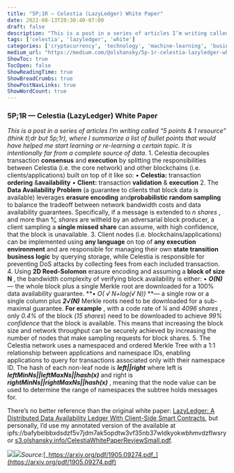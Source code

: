 ```yaml
---
title: "5P;1R — Celestia (LazyLedger) White Paper"
date: 2022-08-13T20:30:40-07:00
draft: false
description: "This is a post in a series of articles I’m writing called “5 points & 1 resource” (think tl;dr but 5p;1r), where I summarize a list of…"
tags: ['celestia', 'lazyledger', 'white']
categories: ['cryptocurrency', 'technology', 'machine-learning', 'business']
medium_url: "https://medium.com/@olshansky/5p-1r-celestia-lazyledger-white-paper-9915e83a079b"
ShowToc: true
TocOpen: false
ShowReadingTime: true
ShowBreadCrumbs: true
ShowPostNavLinks: true
ShowWordCount: true
---
```


### 5P;1R — Celestia (LazyLedger) White Paper

 _This is a post in a series of articles I’m writing called “5 points & 1 resource” (think tl;dr but 5p;1r), where I summarize a list of bullet points that would have helped me start learning or re-learning a certain topic. It is intentionally far from a complete source of data._
1.
Celestia decouples transaction **consensus** and **execution** by splitting the responsibilities between Celestia (i.e. the core network) and other blockchains (i.e. clients/applications) built on top of it like so:
• **Celestia:** transaction **ordering** &**availability**
• **Client:** transaction **validation** & **execution**
2.
The **Data Availability Problem** (a guarantee to clients that block data is available) leverages **erasure encoding** and**probabilistic random sampling** to balance the tradeoff between network bandwidth costs and data availability guarantees. Specifically, if a message is extended to _n shares_ , and more than _ᵏ⁄ₙ shares_ are witheld by an adversarial block producer, a client sampling a **single missed share** can assume, with high confidence, that the block is unavailable.
3.
Client nodes (i.e. blockchains/applications) can be implemented using **any language** on top of **any execution environment** and are responsible for managing their own **state transition business logic** by querying storage, while Celestia is responsible for preventing DoS attacks by collecting fees from each included transaction.
4.
Using **2D Reed-Solomon** erasure encoding and assuming a **block of size N** , the bandwidth complexity of verifying block availability is either:
• **_O(N)_** — the whole block plus a single Merkle root are downloaded for a 100% data availability guarantee.
**• _O( √ N+log(√ N))_ **— a single row or a single column plus **_2√(N)_** Merkle roots need to be downloaded for a sub-maximal guarantee. **For example** , with a code rate of _¼_ and _4096 shares_ , only _0.4%_ of the block (_15 shares_) need to be downloaded to achieve _99% confidence_ that the block is available. This means that increasing the block size and network throughput can be securely achieved by increasing the number of nodes that make sampling requests for block shares.
5.
The Celestia network uses a namespaced and ordered Merkle Tree with a 1:1 relationship between applications and namespace IDs, enabling applications to query for transactions associated only with their namespace ID. The hash of each non-leaf node is **_left||right_** where left is **_leftMinNs||leftMaxNs||hash(x)_** and right is **_rightMinNs||rightMaxNs||hash(x)_** , meaning that the node value can be used to determine the range of namespaces the subtree holds messages for.

There’s no better reference than the original white paper: [LazyLedger: A Distributed Data Availability Ledger With Client-Side Smart Contracts](https://arxiv.org/pdf/1905.09274.pdf), but personally, I’d use my annotated version of the available at ipfs://bafybeibbxdsdzf5v7jdm7ak5opdtw3vf35nb37wldkyokwbhmvdzflwsry or [s3.olshansky.info/CelestiaWhitePaperReviewSmall.pdf](http://s3.olshansky.info/CelestiaWhitePaperReviewSmall.pdf).

![](/images/posts/2022-08-13-5p1r-celestia-lazyledger-white-paper-image-01.png)![](/images/posts/2022-08-13-5p1r-celestia-lazyledger-white-paper-image-02.png)_Source:_[_https://arxiv.org/pdf/1905.09274.pdf_](https://arxiv.org/pdf/1905.09274.pdf)